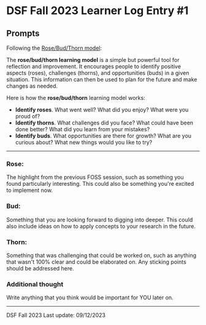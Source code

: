 # DSF Fall 2023 Learner Log Entry #1

## Prompts
Following the [Rose/Bud/Thorn model](https://stormboard.com/blog/how-to-use-the-rose-bud-and-thorn-design-thinking-template):

The **rose/bud/thorn learning model** is a simple but powerful tool for reflection and improvement. It encourages people to identify positive aspects (roses), challenges (thorns), and opportunities (buds) in a given situation. This information can then be used to plan for the future and make changes as needed.


Here is how the **rose/bud/thorn** learning model works:


* **Identify roses**. What went well? What did you enjoy? What were you proud of?
* **Identify thorns**. What challenges did you face? What could have been done better? What did you learn from your mistakes?
* **Identify buds**. What opportunities are there for growth? What are you curious about? What new things would you like to try?

****

### Rose:
The highlight from the previous FOSS session, such as something you found particularly interesting. This could also be something you're excited to implement now.

### Bud:
Something that you are looking forward to digging into deeper. This could also include ideas on how to apply concepts to your research in the future.

### Thorn:
Something that was challenging that could be worked on, such as anything that wasn't 100% clear and could be elaborated on. Any sticking points should be addressed here.

### Additional thought
Write anything that you think would be important for YOU later on.

****

DSF Fall 2023
Last update: 09/12/2023


